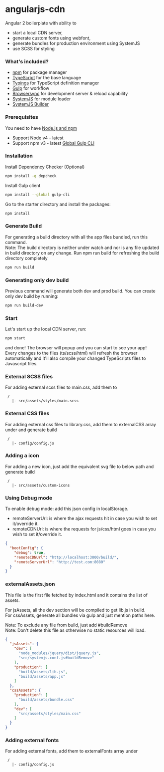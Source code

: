 # angularjs-cdn
Angular 2 boilerplate with ability to 
* start a local CDN server, 
* generate custom fonts using webfont,
* generate bundles for production environment using SystemJS
* use SCSS for styling

### What's included?
* [npm](https://www.npmjs.com/) for package manager
* [TypeScript](http://www.typescriptlang.org/) for the base language
* [Typings](https://github.com/typings/typings) for TypeScript definition manager
* [Gulp](http://gulpjs.com/) for workflow
* [Browsersync](https://www.browsersync.io/) for development server & reload capability
* [SystemJS](https://github.com/systemjs/systemjs) for module loader
* [SystemJS Builder](https://github.com/systemjs/builder)


### Prerequisites
You need to have [Node.js and npm](https://nodejs.org/en/)
- Support Node v4 - latest
- Support npm v3 - latest
[Global Gulp CLI](https://github.com/gulpjs/gulp/blob/master/docs/getting-started.md)


### Installation
Install Dependency Checker (Optional)
```bash
npm install -g depcheck
```
Install Gulp client
```bash
npm install --global gulp-cli
```
Go to the starter directory and install the packages:
```bash
npm install
```

### Generate Build
For generating a build directory with all the app files bundled, run this command.  
Note: The build directory is neither under watch and nor is any file updated in build directory on any change.
Run npm run build for refreshing the build directory completely
```bash
npm run build
```

### Generating only dev build
Previous command will generate both dev and prod build. You can create only dev build by running:
```bash
npm run build-dev
```

### Start
Let's start up the local CDN server, run:
```bash
npm start
```
and done! The browser will popup and you can start to see your app!  
Every changes to the files (ts/scss/html) will refresh the browser automatically
and it'll also compile your changed TypeScripts files to Javascript files.

### External SCSS files
For adding external scss files to main.css, add them to 
```directory
 /
   |- src/assets/styles/main.scss
```

### External CSS files
For adding external css files to library.css, add them to externalCSS array under and generate build
```directory
 /
   |- config/config.js
```

### Adding a icon
For adding a new icon, just add the equivalent svg file to below path and generate build 
```directory
 /
   |- src/assets/custom-icons
```

### Using Debug mode
To enable debug mode: add this json config in localStorage.
* remoteServerUrl: is where the ajax requests hit in case you wish to set it/override it.  
* remoteCDNUrl: is where the requests for js/css/html goes in case you wish to set it/override it.
```json
{
  "bootConfig": {
    "debug": true,
    "remoteCDNUrl": "http://localhost:3000/build/",
    "remoteServerUrl": "http://test.com:8080"
  }
}
```

### externalAssets.json
This file is the first file fetched by index.html and it contains the list of assets.<br/>

For jsAssets, all the dev section will be compiled to get lib.js in build.  
For cssAssets, generate all bundles via gulp and just mention paths here.<br/>

Note: To exclude any file from build, just add #buildRemove  
Note: Don't delete this file as otherwise no static resources will load.
```json 
{
  "jsAssets": {
    "dev": [
      "node_modules/jquery/dist/jquery.js",
      "src/systemjs.conf.js#buildRemove"
    ],
    "production": [
      "build/assets/lib.js",
      "build/assets/app.js"
    ]
  },
  "cssAssets": {
    "production": [
      "build/assets/bundle.css"
    ],
    "dev": [
      "src/assets/styles/main.css"
    ]
  }
}
```

### Adding external fonts
For adding external fonts, add them to externalFonts array under
```directory
 /
   |- config/config.js
```
